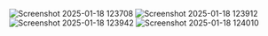 ![Screenshot 2025-01-18 123708](https://github.com/user-attachments/assets/18e65f1a-07b4-455a-87c6-d751db123f7a)
![Screenshot 2025-01-18 123912](https://github.com/user-attachments/assets/30ff7dd0-5508-4f79-a310-a56c803318d6)
![Screenshot 2025-01-18 123942](https://github.com/user-attachments/assets/f67eb1f0-d93d-42a8-9a32-4b3ba5fdd42e)
![Screenshot 2025-01-18 124010](https://github.com/user-attachments/assets/79135abf-4da7-4608-9898-45c6fe05e6c0)
